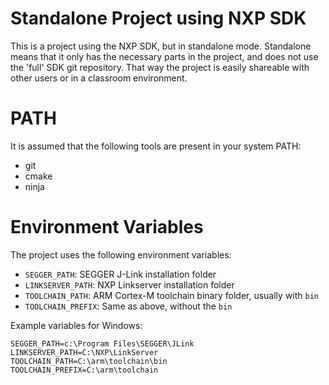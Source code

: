 # Standalone Project using NXP SDK
This is a project using the NXP SDK, but in standalone mode.
Standalone means that it only has the necessary parts in the project, and does not use the 'full' SDK git repository.
That way the project is easily shareable with other users or in a classroom environment.

# PATH
It is assumed that the following tools are present in your system PATH:
- git
- cmake
- ninja

# Environment Variables
The project uses the following environment variables:
- `SEGGER_PATH`: SEGGER J-Link installation folder
- `LINKSERVER_PATH`: NXP Linkserver installation folder
- `TOOLCHAIN_PATH`: ARM Cortex-M toolchain binary folder, usually with `bin`
- `TOOLCHAIN_PREFIX`: Same as above, without the `bin`

Example variables for Windows:
```
SEGGER_PATH=c:\Program Files\SEGGER\JLink
LINKSERVER_PATH=C:\NXP\LinkServer
TOOLCHAIN_PATH=C:\arm\toolchain\bin
TOOLCHAIN_PREFIX=C:\arm\toolchain
```
